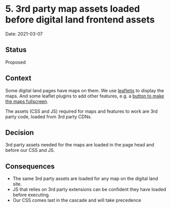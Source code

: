 # 5. 3rd party map assets loaded before digital land frontend assets

Date: 2021-03-07

## Status

Proposed

## Context

Some digital land pages have maps on them. We use [leafletjs](https://leafletjs.com/) to display the maps. And some leaflet plugins to add other features, e.g. a [button to make the maps fullscreen](https://github.com/Leaflet/Leaflet.fullscreen).

The assets (CSS and JS) required for maps and features to work are 3rd party code, loaded from 3rd party CDNs.

## Decision

3rd party assets needed for the maps are loaded in the page head and before our CSS and JS.

## Consequences

* The same 3rd party assets are loaded for any map on the digital land site.
* JS that relies on 3rd party extensions can be confident they have loaded before executing.
* Our CSS comes last in the cascade and will take precedence 
